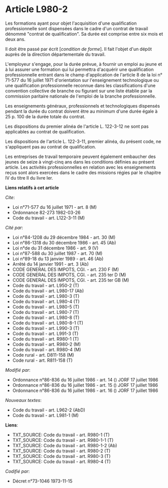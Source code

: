# Article L980-2

Les formations ayant pour objet l'acquisition d'une qualification professionnelle sont dispensées dans le cadre d'un contrat
de travail dénommé "contrat de qualification". Sa durée est comprise entre six mois et deux ans.

Il doit être passé par écrit [*condition de forme*]. Il fait l'objet d'un dépôt auprès de la direction départementale du
travail.

L'employeur s'engage, pour la durée prévue, à fournir un emploi au jeune et à lui assurer une formation qui lui permettra
d'acquérir une qualification professionnelle entrant dans le champ d'application de l'article 8 de la loi n° 71-577 du 16
juillet 1971 d'orientation sur l'enseignement technologique ou une qualification professionnelle reconnue dans les
classifications d'une convention collective de branche ou figurant sur une liste établie par la commission paritaire
nationale de l'emploi de la branche professionnelle.

Les enseignements généraux, professionnels et technologiques dispensés pendant la durée du contrat doivent être au minimum
d'une durée égale à 25 p. 100 de la durée totale du contrat.

Les dispositions du premier alinéa de l'article L. 122-3-12 ne sont pas applicables au contrat de qualification.

Les dispositions de l'article L. 122-3-11, premier alinéa, du présent code, ne s'appliquent pas au contrat de qualification.

Les entreprises de travail temporaire peuvent également embaucher des jeunes de seize à vingt-cinq ans dans les conditions
définies au présent article. Les activités professionnelles en relation avec les enseignements reçus sont alors exercées dans
le cadre des missions régies par le chapitre IV du titre II du livre Ier.

**Liens relatifs à cet article**

_Cite_:

  - Loi n°71-577 du 16 juillet 1971 - art. 8 (M)
  - Ordonnance 82-273 1982-03-26
  - Code du travail - art. L122-3-11 (M)

_Cité par_:

  - Loi n°84-1208 du 29 décembre 1984 - art. 30 (M)
  - Loi n°86-1318 du 30 décembre 1986 - art. 45 (Ab)
  - Loi n°de du 31 décembre 1986 - art. 9 (V)
  - Loi n°87-588 du 30 juillet 1987 - art. 70 (M)
  - Loi n°89-18 du 13 janvier 1989 - art. 46 (Ab)
  - Arrêté du 14 janvier 1991 - art. 3 (Ab)
  - CODE GENERAL DES IMPOTS, CGI. - art. 230 F (M)
  - CODE GENERAL DES IMPOTS, CGI. - art. 235 ter D (M)
  - CODE GENERAL DES IMPOTS, CGI. - art. 235 ter GB (M)
  - Code du travail - art. L950-2 (T)
  - Code du travail - art. L980-17 (Ab)
  - Code du travail - art. L980-3 (T)
  - Code du travail - art. L980-4 (T)
  - Code du travail - art. L980-5 (T)
  - Code du travail - art. L980-7 (T)
  - Code du travail - art. L980-8 (T)
  - Code du travail - art. L980-8-1 (T)
  - Code du travail - art. L990-3 (T)
  - Code du travail - art. L991-3 (T)
  - Code du travail - art. R980-1 (T)
  - Code du travail - art. R980-2 (M)
  - Code du travail - art. R980-4 (M)
  - Code rural - art. D811-158 (M)
  - Code rural - art. R811-158 (T)

_Modifié par_:

  - Ordonnance n°86-836 du 16 juillet 1986 - art. 14 () JORF 17  juillet 1986
  - Ordonnance n°86-836 du 16 juillet 1986 - art. 15 () JORF 17  juillet 1986
  - Ordonnance n°86-836 du 16 juillet 1986 - art. 16 () JORF 17  juillet 1986

_Nouveaux textes_:

  - Code du travail - art. L962-2 (AbD)
  - Code du travail - art. L981-1 (M)

**Liens**:

  - TXT_SOURCE: Code du travail - art. R980-1 (T)
  - TXT_SOURCE: Code du travail - art. R980-1-1 (T)
  - TXT_SOURCE: Code du travail - art. R980-1-2 (Ab)
  - TXT_SOURCE: Code du travail - art. R980-2 (T)
  - TXT_SOURCE: Code du travail - art. R980-3 (T)
  - TXT_SOURCE: Code du travail - art. R980-4 (T)

_Codifié par_:

  - Décret n°73-1046 1973-11-15
